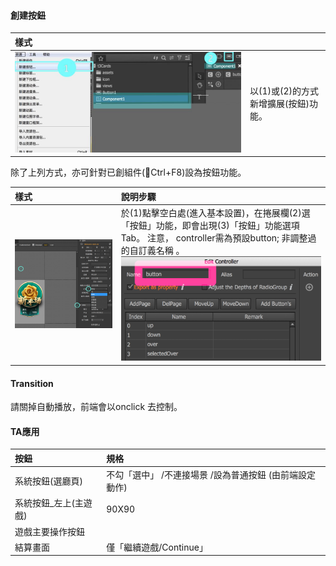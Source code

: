 #### 創建按鈕

| 樣式 |  |
| :--- | :--- |
| ![](.gitbook/assets/asset_btn.jpg) | 以\(1\)或\(2\)的方式新增擴展\(按鈕\)功能。 |

除了上列方式，亦可針對已創組件\(Ctrl+F8\)設為按鈕功能。

| 樣式 | 說明步驟 |
| :--- | :--- |
| ![](.gitbook/assets/function.png) | 於\(1\)點擊空白處\(進入基本設置\)，在捲展欄\(2\)選「按鈕」功能，即會出現\(3\)「按鈕」功能選項Tab。 注意， controller需為預設button; 非調整過的自訂義名稱 。 ![](.gitbook/assets/btn_modified.png) |

#### Transition

請關掉自動播放，前端會以onclick 去控制。

#### TA應用

| 按鈕 | 規格 |
| :--- | :--- |
| 系統按鈕\(選廳頁\) | 不勾「選中」 /不連接場景 /設為普通按鈕 \(由前端設定動作\) |
| 系統按鈕\_左上\(主遊戲\) | 90X90 |
| 遊戲主要操作按鈕 |  |
| 結算畫面 | 僅「繼續遊戲/Continue」 |



